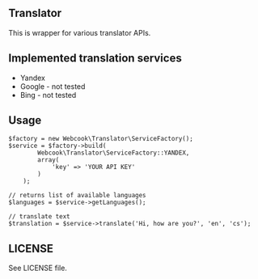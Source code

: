 Translator
--

This is wrapper for various translator APIs.

Implemented translation services
--

- Yandex
- Google - not tested
- Bing - not tested

Usage
--

```
$factory = new Webcook\Translator\ServiceFactory();
$service = $factory->build(
		Webcook\Translator\ServiceFactory::YANDEX,
		array(
			'key' => 'YOUR API KEY'
		)
	);

// returns list of available languages
$languages = $service->getLanguages();

// translate text
$translation = $service->translate('Hi, how are you?', 'en', 'cs');
```

LICENSE
--

See LICENSE file.
